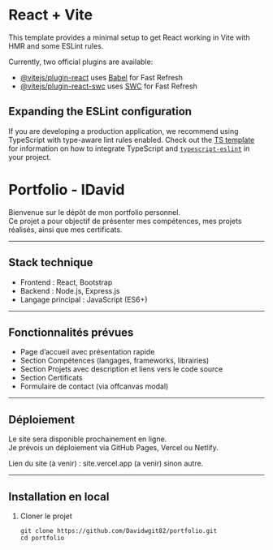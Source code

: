# React + Vite

This template provides a minimal setup to get React working in Vite with HMR and some ESLint rules.

Currently, two official plugins are available:

- [@vitejs/plugin-react](https://github.com/vitejs/vite-plugin-react/blob/main/packages/plugin-react) uses [Babel](https://babeljs.io/) for Fast Refresh
- [@vitejs/plugin-react-swc](https://github.com/vitejs/vite-plugin-react/blob/main/packages/plugin-react-swc) uses [SWC](https://swc.rs/) for Fast Refresh

## Expanding the ESLint configuration

If you are developing a production application, we recommend using TypeScript with type-aware lint rules enabled. Check out the [TS template](https://github.com/vitejs/vite/tree/main/packages/create-vite/template-react-ts) for information on how to integrate TypeScript and [`typescript-eslint`](https://typescript-eslint.io) in your project.

# Portfolio - IDavid

Bienvenue sur le dépôt de mon portfolio personnel.  
Ce projet a pour objectif de présenter mes compétences, mes projets réalisés, ainsi que mes certificats.

---

## Stack technique

- Frontend : React, Bootstrap  
- Backend : Node.js, Express.js  
- Langage principal : JavaScript (ES6+)  

---

## Fonctionnalités prévues

- Page d’accueil avec présentation rapide  
- Section Compétences (langages, frameworks, librairies)  
- Section Projets avec description et liens vers le code source  
- Section Certificats  
- Formulaire de contact (via offcanvas modal)  

---

## Déploiement

Le site sera disponible prochainement en ligne.  
Je prévois un déploiement via GitHub Pages, Vercel ou Netlify.

Lien du site (à venir) : site.vercel.app (a venir) sinon autre.

---

## Installation en local

1. Cloner le projet
   ``` dans votre bash ou CMD
   git clone https://github.com/Davidwgit82/portfolio.git
   cd portfolio

